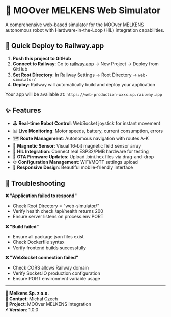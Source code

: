 # 🤖 MOOver MELKENS Web Simulator

A comprehensive web-based simulator for the MOOver MELKENS autonomous robot with Hardware-in-the-Loop (HIL) integration capabilities.

## 🚀 Quick Deploy to Railway.app

1. **Push this project to GitHub**
2. **Connect to Railway**: Go to [railway.app](https://railway.app) → New Project → Deploy from GitHub  
3. **Set Root Directory**: In Railway Settings → Root Directory → `web-simulator/`
4. **Deploy**: Railway will automatically build and deploy your application

Your app will be available at: `https://web-production-xxxx.up.railway.app`

## ✨ Features

- 🕹️ **Real-time Robot Control**: WebSocket joystick for instant movement
- 📊 **Live Monitoring**: Motor speeds, battery, current consumption, errors  
- 🗺️ **Route Management**: Autonomous navigation with routes A-K
- 🧲 **Magnetic Sensor**: Visual 16-bit magnetic field sensor array
- 🔧 **HIL Integration**: Connect real ESP32/PMB hardware for testing
- 📡 **OTA Firmware Updates**: Upload .bin/.hex files via drag-and-drop
- ⚙️ **Configuration Management**: WiFi/MQTT settings upload
- 📱 **Responsive Design**: Beautiful mobile-friendly interface

## 🐛 Troubleshooting

**❌ "Application failed to respond"**
- Check Root Directory = "web-simulator/"
- Verify health check /api/health returns 200  
- Ensure server listens on process.env.PORT

**❌ "Build failed"**  
- Ensure all package.json files exist
- Check Dockerfile syntax
- Verify frontend builds successfully

**❌ "WebSocket connection failed"**
- Check CORS allows Railway domain
- Verify Socket.IO production configuration
- Ensure PORT environment variable usage

---

**🏢 Melkens Sp. z o.o.**  
**📧 Contact**: Michał Czech  
**🔗 Project**: MOOver MELKENS Integration  
**⚡ Version**: 1.0.0
